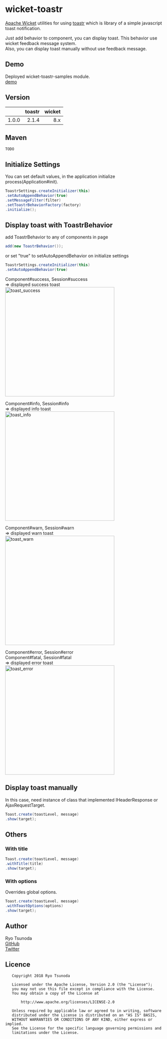 # wicket-toastr

[Apache Wicket](https://wicket.apache.org/) utilities for using [toastr](https://codeseven.github.io/toastr/) which is library of a simple javascript toast notification.

Just add behavior to component, you can display toast.
This behavior use wicket feedback message system.  
Also, you can display toast manually without use feedback message.


## Demo
Deployed wicket-toastr-samples module.  
[demo](https://try0.jp/app/wicket-toastr-samples/)

## Version
|  |toastr  |wicket  |
|--:|--:|--:|
|1.0.0  |2.1.4  |8.x  |


## Maven
```
TODO
```

## Initialize Settings
You can set default values, in the application initialize process(Application#init).
```java
ToastrSettings.createInitializer(this)
.setAutoAppendBehavior(true)
.setMessageFilter(filter)
.setToastrBehaviorFactory(factory)
.initialize();
```

## Display toast with ToastrBehavior

add ToastrBehavior to any of components in page
```java
add(new ToastrBehavior());
```
or set "true" to setAutoAppendBehavior on initialize settings
```java
ToastrSettings.createInitializer(this)
.setAutoAppendBehavior(true)
```

Component#success, Session#success  
⇒ displayed success toast  
<img alt="toast_success" src="https://user-images.githubusercontent.com/17096601/45070139-dd932f00-b10a-11e8-8c8a-b539945fcdc1.png" width="350px">

Component#info, Session#info  
⇒ displayed info toast  
<img alt="toast_info" src="https://user-images.githubusercontent.com/17096601/45070137-dd932f00-b10a-11e8-85ec-03036d325299.png" width="350px">

Component#warn, Session#warn  
⇒ displayed warn toast  
<img alt="toast_warn" src="https://user-images.githubusercontent.com/17096601/45070136-dd932f00-b10a-11e8-85b8-69ff6accf8e1.png" width="350px">

Component#error, Session#error  
Component#fatal, Session#fatal  
⇒ displayed error toast  
<img alt="toast_error" src="https://user-images.githubusercontent.com/17096601/45070135-dcfa9880-b10a-11e8-8b32-9f1741bb2925.png" width="350px">

## Display toast manually

In this case, need instance of class that implemented IHeaderResponse or AjaxRequestTarget.

```java
Toast.create(toastLevel, message)
.show(target);
```

## Others
### With title
```java
Toast.create(toastLevel, message)
.withTitle(title)
.show(target);
```

### With options
Overrides global options.
```java
Toast.create(toastLevel, message)
.withToastOptions(options)
.show(target);
```


## Author
Ryo Tsunoda  
[GitHub](https://github.com/try0)  
[Twitter](https://twitter.com/0yrt_)


## Licence
```
   Copyright 2018 Ryo Tsunoda

   Licensed under the Apache License, Version 2.0 (the "License");
   you may not use this file except in compliance with the License.
   You may obtain a copy of the License at

       http://www.apache.org/licenses/LICENSE-2.0

   Unless required by applicable law or agreed to in writing, software
   distributed under the License is distributed on an "AS IS" BASIS,
   WITHOUT WARRANTIES OR CONDITIONS OF ANY KIND, either express or implied.
   See the License for the specific language governing permissions and
   limitations under the License.
```